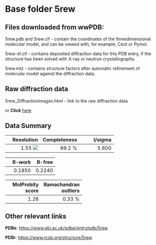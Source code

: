 # Base folder 5rew

## Files downloaded from wwPDB:

5rew.pdb and 5rew.cif - contain the coordinates of the threedimensional molecular model, and can be viewed with, for example, Coot or Pymol.

5rew-sf.cif - contains deposited diffraction data for this PDB entry, if the structure has been solved with X-ray or neutron crystallography.

5rew.mtz - contains structure factors after automatic refinement of molecular model against the diffraction data.

## Raw diffraction data

5rew_DiffractionImages.html - link to the raw diffraction data 

or **Click** [here](https://zenodo.org/record/3731006) 

## Data Summary
|   | Resolution | Completeness| I/sigma |
|---|-------------:|----------------:|--------------:|
|   |1.55 <img src="https://latex.codecogs.com/svg.latex?{\mbox{\normalfont\AA}}"/>|99.2  %|<img width=50/>5.600|

|   | **R-work**| **R-free**   
|---|-------------:|----------------:|           
||0.1850|0.2240|

|   |**MolProbity<br>score**| **Ramachandran<br>outliers** 
|---|-------------:|----------------:|
||1.26|0.33 %|

## Other relevant links 
**PDBe**:  https://www.ebi.ac.uk/pdbe/entry/pdb/5rew
 
**PDBr**: https://www.rcsb.org/structure/5rew 

